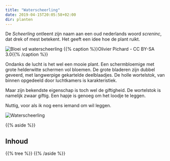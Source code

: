 ```yaml
---
title: "Waterscheerling"
date: 2019-04-15T20:05:58+02:00
dir: planten
---
```


De _Scheerling_ ontleent zijn naam aan een oud nederlands woord _screninc_, dat 
drek of mest betekent. Het geeft een idee hoe de plant ruikt. 

![Bloei vd waterscheerling](/images/wscheerling.jpg)
{{% caption %}}Olivier Pichard - CC BY-SA 3.0{{% /caption %}}
 
Ondanks de lucht is het wel een mooie plant. 
Een schermbloemige met grote helderwitte schermen vol bloemen. 
De grote bladeren zijn dubbel geveerd, met langwerpige gekartelde deelblaadjes. 
De holle wortelstok, van binnen opgedeeld door luchtkamers is karakteristiek.  

Maar zijn bekendste eigenschap is toch wel de giftigheid. 
De wortelstok is namelijk zwaar giftig. 
Een hapje is genoeg om het loodje te leggen.

Nuttig, voor als ik nog eens iemand om wil leggen. 

![Waterscheerling](/images/waterscheerling.jpg)

{{% aside %}}
## Inhoud
{{% tree %}}
{{% /aside %}}

